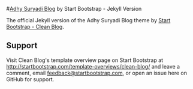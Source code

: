 #[Adhy Suryadi Blog](http://kompiajaib.github.io/) by Start Bootstrap - Jekyll Version

The official Jekyll version of the Adhy Suryadi Blog theme by [Start Bootstrap - Clean Blog](http://startbootstrap.com/template-overviews/clean-blog/).

## Support

Visit Clean Blog's template overview page on Start Bootstrap at http://startbootstrap.com/template-overviews/clean-blog/ and leave a comment, email feedback@startbootstrap.com, or open an issue here on GitHub for support.
